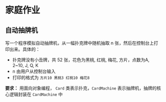 # 家庭作业

## 自动抽牌机

写一个程序模拟自动抽牌机，从一幅扑克牌中随机抽取 n 张，然后在控制台上打印出来。具体的：

- 扑克牌没有小丑牌，共 52 张，花色为黑桃, 红桃, 梅花, 方片，点数为A, 2~10, J, Q, K
- n 由用户从控制台输入
- 打印的格式为 `方片10 黑桃3 红桃10 梅花8`

**要求：**
用面向对象编程， `Card` 类表示扑克，`CardMachine` 表示抽牌机，抽牌的核心逻辑封装在 `CardMachine` 中


